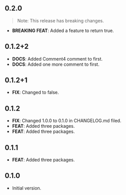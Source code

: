 ## 0.2.0

> Note: This release has breaking changes.

 - **BREAKING** **FEAT**: Added a feature to return true.

## 0.1.2+2

 - **DOCS**: Added Comment4 comment to first.
 - **DOCS**: Added one more comment to first.

## 0.1.2+1

 - **FIX**: Changed to false.

## 0.1.2

 - **FIX**: Changed 1.0.0 to 0.1.0 in CHANGELOG.md filed.
 - **FEAT**: Added three packages.
 - **FEAT**: Added three packages.

## 0.1.1

 - **FEAT**: Added three packages.

## 0.1.0

- Initial version.
